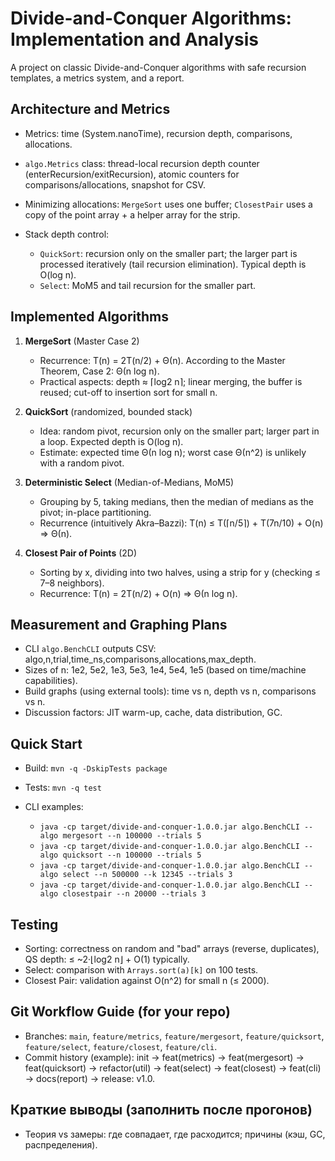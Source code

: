 # Divide-and-Conquer Algorithms: Implementation and Analysis

A project on classic Divide-and-Conquer algorithms with safe recursion templates, a metrics system, and a report.

## Architecture and Metrics

* Metrics: time (System.nanoTime), recursion depth, comparisons, allocations.
* `algo.Metrics` class: thread-local recursion depth counter (enterRecursion/exitRecursion), atomic counters for comparisons/allocations, snapshot for CSV.
* Minimizing allocations: `MergeSort` uses one buffer; `ClosestPair` uses a copy of the point array + a helper array for the strip.
* Stack depth control:

    * `QuickSort`: recursion only on the smaller part; the larger part is processed iteratively (tail recursion elimination). Typical depth is O(log n).
    * `Select`: MoM5 and tail recursion for the smaller part.

## Implemented Algorithms

1. **MergeSort** (Master Case 2)

    * Recurrence: T(n) = 2T(n/2) + Θ(n). According to the Master Theorem, Case 2: Θ(n log n).
    * Practical aspects: depth ≈ ⌈log2 n⌉; linear merging, the buffer is reused; cut-off to insertion sort for small n.

2. **QuickSort** (randomized, bounded stack)

    * Idea: random pivot, recursion only on the smaller part; larger part in a loop. Expected depth is O(log n).
    * Estimate: expected time Θ(n log n); worst case Θ(n^2) is unlikely with a random pivot.

3. **Deterministic Select** (Median-of-Medians, MoM5)

    * Grouping by 5, taking medians, then the median of medians as the pivot; in-place partitioning.
    * Recurrence (intuitively Akra–Bazzi): T(n) ≤ T(⌈n/5⌉) + T(7n/10) + O(n) ⇒ Θ(n).

4. **Closest Pair of Points** (2D)

    * Sorting by x, dividing into two halves, using a strip for y (checking ≤ 7–8 neighbors).
    * Recurrence: T(n) = 2T(n/2) + O(n) ⇒ Θ(n log n).

## Measurement and Graphing Plans

* CLI `algo.BenchCLI` outputs CSV: algo,n,trial,time_ns,comparisons,allocations,max_depth.
* Sizes of n: 1e2, 5e2, 1e3, 5e3, 1e4, 5e4, 1e5 (based on time/machine capabilities).
* Build graphs (using external tools): time vs n, depth vs n, comparisons vs n.
* Discussion factors: JIT warm-up, cache, data distribution, GC.

## Quick Start

* Build: `mvn -q -DskipTests package`
* Tests: `mvn -q test`
* CLI examples:

    * `java -cp target/divide-and-conquer-1.0.0.jar algo.BenchCLI --algo mergesort --n 100000 --trials 5`
    * `java -cp target/divide-and-conquer-1.0.0.jar algo.BenchCLI --algo quicksort --n 100000 --trials 5`
    * `java -cp target/divide-and-conquer-1.0.0.jar algo.BenchCLI --algo select --n 500000 --k 12345 --trials 3`
    * `java -cp target/divide-and-conquer-1.0.0.jar algo.BenchCLI --algo closestpair --n 20000 --trials 3`

## Testing

* Sorting: correctness on random and "bad" arrays (reverse, duplicates), QS depth: ≤ ~2·⌊log2 n⌋ + O(1) typically.
* Select: comparison with `Arrays.sort(a)[k]` on 100 tests.
* Closest Pair: validation against O(n^2) for small n (≤ 2000).

## Git Workflow Guide (for your repo)

* Branches: `main`, `feature/metrics`, `feature/mergesort`, `feature/quicksort`, `feature/select`, `feature/closest`, `feature/cli`.
* Commit history (example): init → feat(metrics) → feat(mergesort) → feat(quicksort) → refactor(util) → feat(select) → feat(closest) → feat(cli) → docs(report) → release: v1.0.


## Краткие выводы (заполнить после прогонов)
- Теория vs замеры: где совпадает, где расходится; причины (кэш, GC, распределения).
